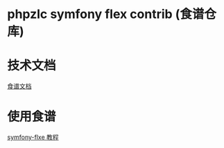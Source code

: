 # phpzlc symfony flex contrib (食谱仓库)

# 技术文档

[食谱文档](https://github.com/symfony/recipes/blob/master/README.rst)

# 使用食谱

[symfony-flxe 教程](https://phpzlc.github.io/doc/symfony-flex#如何创建自托管的flex服务器用于测试或私有化发布)
